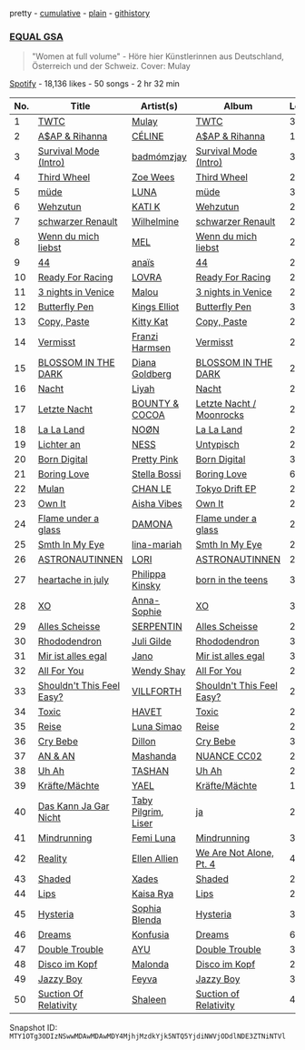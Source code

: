 pretty - [cumulative](/playlists/cumulative/37i9dQZF1DWVA5o3WHL2eG.md) - [plain](/playlists/plain/37i9dQZF1DWVA5o3WHL2eG) - [githistory](https://github.githistory.xyz/mackorone/spotify-playlist-archive/blob/main/playlists/plain/37i9dQZF1DWVA5o3WHL2eG)

### [EQUAL GSA](https://open.spotify.com/playlist/37i9dQZF1DWVA5o3WHL2eG)

> "Women at full volume" \- Höre hier Künstlerinnen aus Deutschland, Österreich und der Schweiz\. Cover: Mulay

[Spotify](https://open.spotify.com/user/spotify) - 18,136 likes - 50 songs - 2 hr 32 min

| No. | Title | Artist(s) | Album | Length |
|---|---|---|---|---|
| 1 | [TWTC](https://open.spotify.com/track/2CsnWF7nKkLV2IS42BaTjS) | [Mulay](https://open.spotify.com/artist/6hxUwSTKTLQoKGmKHLle54) | [TWTC](https://open.spotify.com/album/2wxaTB6AQkHZAvXemWJM8b) | 3:24 |
| 2 | [A$AP & Rihanna](https://open.spotify.com/track/1wT0IaBnco8m5XIViG7HfE) | [CÉLINE](https://open.spotify.com/artist/5ZYOlPpI9FZu2uIPkTB0UA) | [A$AP & Rihanna](https://open.spotify.com/album/7mwRWlmAOQEWnEOgV3NEt2) | 1:52 |
| 3 | [Survival Mode \(Intro\)](https://open.spotify.com/track/6xfjR5HmYHnabfSKvjoh0M) | [badmómzjay](https://open.spotify.com/artist/7oWrEQO1d3klp0Qrfh7a5h) | [Survival Mode \(Intro\)](https://open.spotify.com/album/7D9np0pd16reMo5ajg1WE0) | 3:33 |
| 4 | [Third Wheel](https://open.spotify.com/track/1RF6WXFDCKPnk5HrtzF7Cn) | [Zoe Wees](https://open.spotify.com/artist/03d2mJXSMtuPI0nIvLnhoS) | [Third Wheel](https://open.spotify.com/album/2G1VWNuQSHST4RhIduQDZA) | 2:46 |
| 5 | [müde](https://open.spotify.com/track/71I89sp3uzWIWq9BGHZQTv) | [LUNA](https://open.spotify.com/artist/2RrkjxcwXz281MxRs8Oqp7) | [müde](https://open.spotify.com/album/4MAkTfejQZEuVORff0WeYF) | 3:25 |
| 6 | [Wehzutun](https://open.spotify.com/track/63kEQCiQAGR1WQ0VlBKU8e) | [KATI K](https://open.spotify.com/artist/277dytbjtOXNnvRXf7Dyyv) | [Wehzutun](https://open.spotify.com/album/4vYCGSRirNhyi4O0tGyO8s) | 2:22 |
| 7 | [schwarzer Renault](https://open.spotify.com/track/20EdweAxnMgjJLnXJiJJYm) | [Wilhelmine](https://open.spotify.com/artist/4f5pBvQZzdOGpFF0pwtUZG) | [schwarzer Renault](https://open.spotify.com/album/2H7oTzq7ciKgEGawrYVFEu) | 2:53 |
| 8 | [Wenn du mich liebst](https://open.spotify.com/track/2YCXF7ZA3aViKN3u177dPs) | [MEL](https://open.spotify.com/artist/6FlJleUXbFb19c0U2BocbM) | [Wenn du mich liebst](https://open.spotify.com/album/1ehJf1wgMtELkjZPZg7INS) | 2:18 |
| 9 | [44](https://open.spotify.com/track/6NvRgXmv4wGt3mYMrFPHLP) | [anaïs](https://open.spotify.com/artist/5uT4SmzhWTYv1iia2BFnVQ) | [44](https://open.spotify.com/album/3ZJqcoFZqOg5WQ1k7y3b3G) | 2:27 |
| 10 | [Ready For Racing](https://open.spotify.com/track/0dVnj1vmHKBGofUC257OQ2) | [LOVRA](https://open.spotify.com/artist/4fIPBdK4awAR1W14u3v1J5) | [Ready For Racing](https://open.spotify.com/album/5boAU9UknnTJeQ7DEikZDZ) | 2:43 |
| 11 | [3 nights in Venice](https://open.spotify.com/track/7ukdvnfzG8fCwFPnuB3Ptn) | [Malou](https://open.spotify.com/artist/5mU7ohKXRejACFS8eZIixp) | [3 nights in Venice](https://open.spotify.com/album/4exr6ka5iddLPC38su2JED) | 2:39 |
| 12 | [Butterfly Pen](https://open.spotify.com/track/2xkEFQ4u7H4aMmAfWrhPoD) | [Kings Elliot](https://open.spotify.com/artist/3iUGCPBBseYhEhwqCG7PNy) | [Butterfly Pen](https://open.spotify.com/album/3xeLy3TWOvf9Moggth5pHn) | 3:33 |
| 13 | [Copy, Paste](https://open.spotify.com/track/3BMAnT3mkWIzM405iTQ8ME) | [Kitty Kat](https://open.spotify.com/artist/2YkKzgHa7xT6aW8QaSsQMd) | [Copy, Paste](https://open.spotify.com/album/0IS70RIfgYxZsTWHQx1DGy) | 2:13 |
| 14 | [Vermisst](https://open.spotify.com/track/7joS0l48aJRAtQxONzkdix) | [Franzi Harmsen](https://open.spotify.com/artist/37ctEiNvHyyUL9KDjRUV0W) | [Vermisst](https://open.spotify.com/album/1Z3YwlpvlHafPPiJqjIFMU) | 2:28 |
| 15 | [BLOSSOM IN THE DARK](https://open.spotify.com/track/7z1NP2Xn0TWI2B09Tmj4mB) | [Diana Goldberg](https://open.spotify.com/artist/0FSc1VcYTT0NQ5u9f5Hmpk) | [BLOSSOM IN THE DARK](https://open.spotify.com/album/16LKoRq5Ly38HAbxDMiLzc) | 2:31 |
| 16 | [Nacht](https://open.spotify.com/track/6Ftms87OnMFLOiLwpnnrJQ) | [Liyah](https://open.spotify.com/artist/3UaA29cd7jUb9YmzXAdImR) | [Nacht](https://open.spotify.com/album/1nwa9dSC4fh2j36HDaEATi) | 2:28 |
| 17 | [Letzte Nacht](https://open.spotify.com/track/4QHDNS8jS3aB8Zlq6rvovT) | [BOUNTY & COCOA](https://open.spotify.com/artist/6LPDid2j16uSQ3qSLmIwFR) | [Letzte Nacht / Moonrocks](https://open.spotify.com/album/58B3nKeNDDOizFH47WDKrD) | 2:54 |
| 18 | [La La Land](https://open.spotify.com/track/1RrloIOveHED4mOH4YIloD) | [NOØN](https://open.spotify.com/artist/5L4RPnN1Gx46twMqymBpP4) | [La La Land](https://open.spotify.com/album/5g9Roqumsdd0n5Dx8H4CuX) | 2:54 |
| 19 | [Lichter an](https://open.spotify.com/track/3Va2IBC5tsaisIkcSOYo3J) | [NESS](https://open.spotify.com/artist/0860MVRZC3Llgf1mFvnd1R) | [Untypisch](https://open.spotify.com/album/3H4GeHhsMBrXIWD9Oj3dKF) | 2:24 |
| 20 | [Born Digital](https://open.spotify.com/track/0vJDUTcjwCclZhE3oqNCiV) | [Pretty Pink](https://open.spotify.com/artist/78GHS9zWXcj8tBke222g5N) | [Born Digital](https://open.spotify.com/album/0Rc7DxnxrgAUZhS9xw1pYb) | 3:29 |
| 21 | [Boring Love](https://open.spotify.com/track/0wE8LMLJQHuMtWHMxyhjpa) | [Stella Bossi](https://open.spotify.com/artist/3mRoki0oqjOZy7pXCd2cSz) | [Boring Love](https://open.spotify.com/album/4Ew2yxuWJjFEgymYZbT73b) | 6:42 |
| 22 | [Mulan](https://open.spotify.com/track/4JHBLM632nfkEhEFbcof07) | [CHAN LE](https://open.spotify.com/artist/3GTDUL2zSVIIuMt6jzKG74) | [Tokyo Drift EP](https://open.spotify.com/album/2gFX0PHDymOUOXWZ9ajzZp) | 2:26 |
| 23 | [Own It](https://open.spotify.com/track/7wtOGRnZcjPvqaKkPhzWnF) | [Aisha Vibes](https://open.spotify.com/artist/7x6XwopgxWpVKTUiDSwRaN) | [Own It](https://open.spotify.com/album/7hoqPm42hYpHb7zt9YKWbn) | 2:23 |
| 24 | [Flame under a glass](https://open.spotify.com/track/15BNF8PZ0ahX9CfhNluiZJ) | [DAMONA](https://open.spotify.com/artist/7465nr7hnjHt9YXICL2T8w) | [Flame under a glass](https://open.spotify.com/album/1QwC2BShEy7Fb9Vwq2VgPK) | 2:35 |
| 25 | [Smth In My Eye](https://open.spotify.com/track/2sbInlrs1dvw08JwC03NDn) | [lina\-mariah](https://open.spotify.com/artist/3oCoTG5YGC6Z8cqH942oav) | [Smth In My Eye](https://open.spotify.com/album/3u7fLwb5cbUBRxBP5h0qH0) | 2:32 |
| 26 | [ASTRONAUTINNEN](https://open.spotify.com/track/2ro4rpaCrGkf3dBNzJUDlL) | [LORI](https://open.spotify.com/artist/7sfQQyzXpNszCYvlnU3g1x) | [ASTRONAUTINNEN](https://open.spotify.com/album/3fGNighSkUnXpmzEYY6q3N) | 2:28 |
| 27 | [heartache in july](https://open.spotify.com/track/42rTk25vRoiJUpBayPRaOR) | [Philippa Kinsky](https://open.spotify.com/artist/6Ef2HLmifsqFi0VtoeY7C0) | [born in the teens](https://open.spotify.com/album/7yrGizIEOMJb4ytbCOKhPn) | 3:13 |
| 28 | [XO](https://open.spotify.com/track/2so0tpvrhkMMrJxWlBsXqd) | [Anna\-Sophie](https://open.spotify.com/artist/7DGNtmrTAcgrgSj4wfYVCw) | [XO](https://open.spotify.com/album/7uqjFsmqeRcPQanJLTtcDt) | 3:01 |
| 29 | [Alles Scheisse](https://open.spotify.com/track/3H1zM1uFstYvyEy8l0bisr) | [SERPENTIN](https://open.spotify.com/artist/5OqZTCIS0UcVN7tPiUtGEF) | [Alles Scheisse](https://open.spotify.com/album/2WVwilXGM4HrUAfZVVAg6J) | 2:57 |
| 30 | [Rhododendron](https://open.spotify.com/track/4C6b2z8CSgTwQPJzqtG7mL) | [Juli Gilde](https://open.spotify.com/artist/4s1eFPN3Rvn8F56Rzs8UWS) | [Rhododendron](https://open.spotify.com/album/55vdqbro2KfmHm8zxkCpli) | 3:06 |
| 31 | [Mir ist alles egal](https://open.spotify.com/track/7AHOr2vuZYfYL9HACUPEJ1) | [Jano](https://open.spotify.com/artist/7L47OSdJj97aLcHuHVm6k3) | [Mir ist alles egal](https://open.spotify.com/album/0JT3FFqzUbd2YSdYQml5d4) | 3:23 |
| 32 | [All For You](https://open.spotify.com/track/0UQYjzBu7VdON7JjDVVp6w) | [Wendy Shay](https://open.spotify.com/artist/5yrRN6GxtTSHbcw7qxPg4S) | [All For You](https://open.spotify.com/album/6xSVc6ZbbBi1NuaxMdeA5l) | 2:42 |
| 33 | [Shouldn't This Feel Easy?](https://open.spotify.com/track/05h7Pyi60LUWXJJVBpouah) | [VILLFORTH](https://open.spotify.com/artist/5zZFUqzTf5EItusaDuzmXG) | [Shouldn't This Feel Easy?](https://open.spotify.com/album/15cubvXFZezkvHcVF4b5RU) | 2:49 |
| 34 | [Toxic](https://open.spotify.com/track/4GIsIMkEvyLLlsqrTVpkGH) | [HAVET](https://open.spotify.com/artist/0Ppjh3TEy1VYLQoyKmIxaD) | [Toxic](https://open.spotify.com/album/6ixkDI2gLa23HxH41GodvN) | 2:36 |
| 35 | [Reise](https://open.spotify.com/track/3aJ2lOHSNiBbRXzqk46L2M) | [Luna Simao](https://open.spotify.com/artist/7zXcUC3oYfken45edomJZC) | [Reise](https://open.spotify.com/album/2CEAeWAWXNfQdHH3eSFQIt) | 2:58 |
| 36 | [Cry Bebe](https://open.spotify.com/track/2QS1kFDcQLkOTfwCJNG3CZ) | [Dillon](https://open.spotify.com/artist/6oyGMaD0Kbx3ynXKhzH2wW) | [Cry Bebe](https://open.spotify.com/album/4S4sgMoz30EHhzLqvJWSfp) | 3:21 |
| 37 | [AN & AN](https://open.spotify.com/track/7i2WhwSvDr8mui4DSmc112) | [Mashanda](https://open.spotify.com/artist/5Ff42tLgSVySCUnp7U5QwK) | [NUANCE CC02](https://open.spotify.com/album/1o48cULYenbblC5kWeNoz7) | 2:30 |
| 38 | [Uh Ah](https://open.spotify.com/track/7lWDHNwF1Rvt0vuOoDUhR3) | [TASHAN](https://open.spotify.com/artist/5WcbzZ1zwRG5qtwmxXMJCB) | [Uh Ah](https://open.spotify.com/album/0r0AWlCiPLIqSRcOvRoDii) | 2:13 |
| 39 | [Kräfte/Mächte](https://open.spotify.com/track/0E9Iv6dsWzzC8qlhrQQc0Z) | [YAEL](https://open.spotify.com/artist/3kJ7c6rBMrQaLAXIFb61vp) | [Kräfte/Mächte](https://open.spotify.com/album/5F2wMUlDoD1dYzf0nyfNHS) | 1:49 |
| 40 | [Das Kann Ja Gar Nicht](https://open.spotify.com/track/50n0JvQnM67OOBHtz1JFxC) | [Taby Pilgrim](https://open.spotify.com/artist/6oS2OIN8AtdBOenF1bm2eI), [Liser](https://open.spotify.com/artist/0NnzZzkMDO3cliiJugNoFl) | [ja](https://open.spotify.com/album/5IfoQesv0jFFcgE9UNjQUW) | 2:52 |
| 41 | [Mindrunning](https://open.spotify.com/track/5Sz42FSRKh37Nj8iYhACFj) | [Femi Luna](https://open.spotify.com/artist/76e5g5LPWUlEHtTjKwSfsW) | [Mindrunning](https://open.spotify.com/album/23OO6osarvY6RqzzzGcZNR) | 3:37 |
| 42 | [Reality](https://open.spotify.com/track/42mw2SRpa5PXqg5PupOO8V) | [Ellen Allien](https://open.spotify.com/artist/5lsC3H1vh9YSRQckyGv0Up) | [We Are Not Alone, Pt\. 4](https://open.spotify.com/album/6co7oPZX5f1rg9BaxmxV5Y) | 4:28 |
| 43 | [Shaded](https://open.spotify.com/track/2b3Oy0UcRS7sHaJfedEs5L) | [Xades](https://open.spotify.com/artist/2hrJX5VA0aLhBgRMrGAqHz) | [Shaded](https://open.spotify.com/album/4Zdv3BNkfH0lBNjlBmOvrY) | 2:53 |
| 44 | [Lips](https://open.spotify.com/track/0cKMA2YicFxfLdSYAzPzQX) | [Kaisa Rya](https://open.spotify.com/artist/3DKQxloVrGAEwgW23JKOaQ) | [Lips](https://open.spotify.com/album/3zhdIuDGIW8mctvaJaHpMA) | 2:52 |
| 45 | [Hysteria](https://open.spotify.com/track/4yJxWeWhHKhhHD6tK24PUs) | [Sophia Blenda](https://open.spotify.com/artist/45ZdZNG53JZUss5zuu3JuS) | [Hysteria](https://open.spotify.com/album/3dvXd9l1fGyfLMPK8YDrlG) | 3:55 |
| 46 | [Dreams](https://open.spotify.com/track/0gEJGY34tPQjbk0Itys4dD) | [Konfusia](https://open.spotify.com/artist/5mnMQBnFtHsevCjxlEc73f) | [Dreams](https://open.spotify.com/album/5ZUqpIUJEPruz6OP84TRNN) | 6:30 |
| 47 | [Double Trouble](https://open.spotify.com/track/35gpDSDqmXHN3tJMhpyDpU) | [AYU](https://open.spotify.com/artist/1sjcTXZESni2B5F8LERoSw) | [Double Trouble](https://open.spotify.com/album/2z7YuskJOQOLrT3DJIjyxF) | 3:32 |
| 48 | [Disco im Kopf](https://open.spotify.com/track/7ITzXFp8QFlij6rLWCvKfp) | [Malonda](https://open.spotify.com/artist/1tewN6ShJ93oDrhx4JRJ7p) | [Disco im Kopf](https://open.spotify.com/album/0ARqT7wSTlGv0WL0U2DKN0) | 2:49 |
| 49 | [Jazzy Boy](https://open.spotify.com/track/6pnmInjrkzb5BcDE4xJEE8) | [Feyva](https://open.spotify.com/artist/7GLq2u4tmRyLSW0k66J17w) | [Jazzy Boy](https://open.spotify.com/album/2FjyxHe3EGaxEYLMbVtcZM) | 3:06 |
| 50 | [Suction Of Relativity](https://open.spotify.com/track/73wcfVf17JFXyyHyY28Uz1) | [Shaleen](https://open.spotify.com/artist/6S3LS6dVFu46JnfXaSplZu) | [Suction of Relativity](https://open.spotify.com/album/24qcTVeRO2SK42QGC4hDM6) | 4:33 |

Snapshot ID: `MTY1OTg3ODIzNSwwMDAwMDAwMDY4MjhjMzdkYjk5NTQ5YjdiNWVjODdlNDE3ZTNiNTVl`
